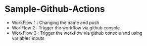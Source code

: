 # Sample-Github-Actions

* WorkFlow 1 : Changing the name and push
* WorlFlow 2 : Trigger the workflow via github console
* WorkFlow 3 : Trigger the workflow via github console and using variables inputs